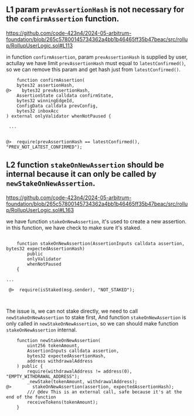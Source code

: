 ## L1  param  `prevAssertionHash`  is not necessary for the `confirmAssertion` function.


https://github.com/code-423n4/2024-05-arbitrum-foundation/blob/265c57800145734362a4bb1b46465ff35b47beac/src/rollup/RollupUserLogic.sol#L113

in function `confirmAssertion`, param `prevAssertionHash` is supplied by user, actullay we have limit `prevAssertionHash`  must
equal to `latestConfirmed()`, so we can remove this param and get hash just from `latestConfirmed()`.


```solidity
    function confirmAssertion(
    bytes32 assertionHash,
@>    bytes32 prevAssertionHash,
    AssertionState calldata confirmState,
    bytes32 winningEdgeId,
    ConfigData calldata prevConfig,
    bytes32 inboxAcc
) external onlyValidator whenNotPaused {

 ...


@>  require(prevAssertionHash == latestConfirmed(), "PREV_NOT_LATEST_CONFIRMED");

```


## L2   function `stakeOnNewAssertion`  should be internal because it can only be called by `newStakeOnNewAssertion`.

https://github.com/code-423n4/2024-05-arbitrum-foundation/blob/265c57800145734362a4bb1b46465ff35b47beac/src/rollup/RollupUserLogic.sol#L163

we have function `stakeOnNewAssertion`, it's used to create a new assertion.
in this function, we have check to make sure it's staked. 

```solidity

    function stakeOnNewAssertion(AssertionInputs calldata assertion, bytes32 expectedAssertionHash)
        public
        onlyValidator
        whenNotPaused
    {

...

 @>  require(isStaked(msg.sender), "NOT_STAKED");



```

The issue is,  we can not stake directly, we need to call `newStakeOnNewAssertion` to stake first, 
And function `stakeOnNewAssertion`  is only called in `newStakeOnNewAssertion`, so we can should make function `stakeOnNewAssertion` internal.

```solidity
    function newStakeOnNewAssertion(
        uint256 tokenAmount,
        AssertionInputs calldata assertion,
        bytes32 expectedAssertionHash,
        address withdrawalAddress
    ) public {
        require(withdrawalAddress != address(0), "EMPTY_WITHDRAWAL_ADDRESS");
        _newStake(tokenAmount, withdrawalAddress);
@>        stakeOnNewAssertion(assertion, expectedAssertionHash);
        /// @dev This is an external call, safe because it's at the end of the function
        receiveTokens(tokenAmount);
    }



```